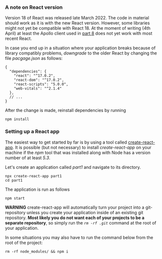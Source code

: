 ### A note on React version

Version 18 of React was released late March 2022. The code in material should work as it is with the new React version. However, some libraries might not yet be compatible with React 18. At the moment of writing (4th April) at least the Apollo client used in [part 8](https://fullstackopen.com/en/part8) does not yet work with most recent React.

In case you end up in a situation where your application breaks because of library compatibly problems, *downgrade* to the older React by changing the file *pacgage.json* as follows:

```
{
  "dependencies": {
    "react": "^17.0.2",
    "react-dom": "^17.0.2",
    "react-scripts": "5.0.0",
    "web-vitals": "^2.1.4"
  },
  // ...
}
```

After the change is made, reinstall dependencies by running

```
npm install

```



### Setting up a React app

The easiest way to get started by far is by using a tool called [create-react-app](https://github.com/facebook/create-react-app). It is possible (but not necessary) to install *create-react-app* on your machine if the *npm* tool that was installed along with Node has a version number of at least *5.3*.

Let's create an application called *part1* and navigate to its directory.

```
npx create-react-app part1
cd part1
```

The application is run as follows

```
npm start
```

**WARNING** create-react-app will automatically turn your project into a git-repository unless you create your application inside of an existing git repository. **Most likely you do not want each of your projects to be a separate repository**, so simply run the *`rm -rf .git`* command at the root of your application.

In some situations you may also have to run the command below from the root of the project:

```
rm -rf node_modules/ && npm i
```

